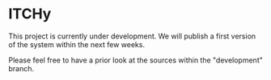 # ITCHy
This project is currently under development. We will publish a first version of the system within the next few weeks.

Please feel free to have a prior look at the sources within the "development" branch.
